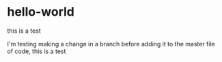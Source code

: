 # hello-world
this is a test


I'm testing making a change in a branch before adding it to the master file of code, this is a test
